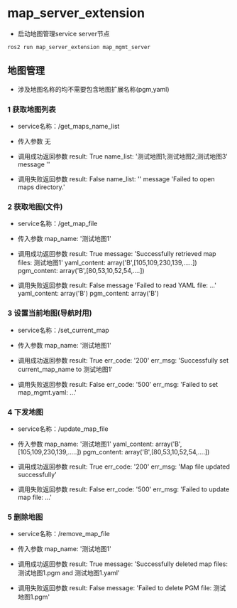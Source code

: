 # map_server_extension

- 启动地图管理service server节点
```bashrc
ros2 run map_server_extension map_mgmt_server
```

## 地图管理
- 涉及地图名称的均不需要包含地图扩展名称(pgm,yaml)
### 1 获取地图列表
- service名称：/get_maps_name_list
- 传入参数
无

- 调用成功返回参数
result: True
name_list: '测试地图1;测试地图2;测试地图3'
message ''

- 调用失败返回参数
result: False
name_list: ''
message 'Failed to open maps directory.'


### 2 获取地图(文件)
- service名称：/get_map_file
- 传入参数
map_name: '测试地图1'

- 调用成功返回参数
result: True
message: 'Successfully retrieved map files: 测试地图1'
yaml_content: array('B',[105,109,230,139,.....])
pgm_content: array('B',[80,53,10,52,54,....])

- 调用失败返回参数
result: False
message 'Failed to read YAML file: ...'
yaml_content: array('B')
pgm_content: array('B')

### 3 设置当前地图(导航时用)
- service名称：/set_current_map
- 传入参数
map_name: '测试地图1'

- 调用成功返回参数
result: True
err_code: '200'
err_msg: 'Successfully set current_map_name to 测试地图1'

- 调用失败返回参数
result: False
err_code: '500'
err_msg: 'Failed to set map_mgmt.yaml: ...'

### 4 下发地图
- service名称：/update_map_file
- 传入参数
map_name: '测试地图1'
yaml_content: array('B',[105,109,230,139,.....])
pgm_content: array('B',[80,53,10,52,54,....])

- 调用成功返回参数
result: True
err_code: '200'
err_msg: 'Map file updated successfully'

- 调用失败返回参数
result: False
err_code: '500'
err_msg: 'Failed to update map file: ...'

### 5 删除地图
- service名称：/remove_map_file
- 传入参数
map_name: '测试地图1'

- 调用成功返回参数
result: True
message: 'Successfully deleted map files: 测试地图1.pgm and 测试地图1.yaml'

- 调用失败返回参数
result: False
message: 'Failed to delete PGM file: 测试地图1.pgm'
